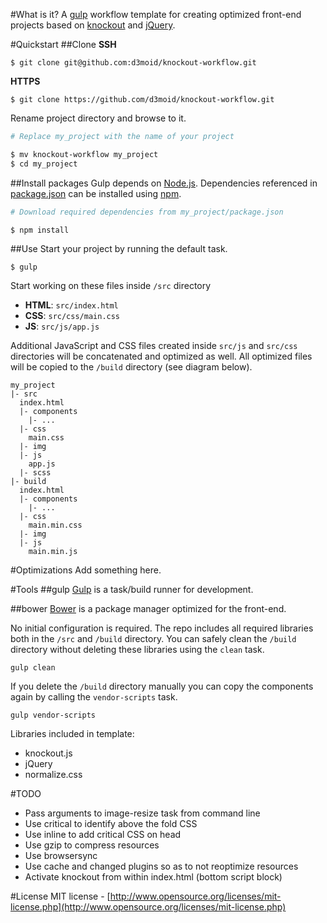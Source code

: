 #What is it?
A [gulp](https://github.com/gulpjs/gulp) workflow template for creating optimized front-end projects based on [knockout](https://github.com/knockout/knockout) and [jQuery](https://github.com/jquery/jquery). 

#Quickstart
##Clone
**SSH**
```
$ git clone git@github.com:d3moid/knockout-workflow.git
```
**HTTPS**
```
$ git clone https://github.com/d3moid/knockout-workflow.git
```
Rename project directory and browse to it.
```sh
# Replace my_project with the name of your project

$ mv knockout-workflow my_project
$ cd my_project
```
##Install packages
Gulp depends on [Node.js](www.nodejs.org). Dependencies  referenced in [package.json](https://github.com/d3moid/knockout-workflow/blob/master/package.json) can be installed using [npm](www.npmjs.org).
```sh
# Download required dependencies from my_project/package.json

$ npm install
```
##Use
Start your project by running the default task. 
```
$ gulp
```

Start working on these files inside `/src` directory
- **HTML**: `src/index.html`
- **CSS**: `src/css/main.css`
- **JS**: `src/js/app.js` 

Additional JavaScript and CSS files created inside `src/js` and `src/css` directories will be concatenated and optimized as well. All optimized files will be copied to the `/build` directory (see diagram below).
```
my_project
|- src
  index.html
  |- components
    |- ...
  |- css
    main.css
  |- img
  |- js
    app.js
  |- scss
|- build
  index.html
  |- components
    |- ...
  |- css
    main.min.css
  |- img
  |- js
    main.min.js
```
#Optimizations
Add something here.

#Tools
##gulp
[Gulp](https://github.com/gulpjs/gulp) is a task/build runner for development. 

##bower
[Bower](https://github.com/bower/bower) is a package manager optimized for the front-end. 

No initial configuration is required. The repo includes all required libraries both in the `/src` and `/build` directory. You can safely clean the `/build` directory without deleting these libraries using the `clean` task. 
```
gulp clean
```
If you delete the `/build` directory manually you can copy the components again by calling the `vendor-scripts` task.
```
gulp vendor-scripts
```
Libraries included in template:
- knockout.js
- jQuery
- normalize.css

#TODO
- Pass arguments to image-resize task from command line
- Use critical to identify above the fold CSS
- Use inline to add critical CSS on head
- Use gzip to compress resources
- Use browsersync
- Use cache and changed plugins so as to not reoptimize resources
- Activate knockout from within index.html (bottom script block)

#License
MIT license - [http://www.opensource.org/licenses/mit-license.php](http://www.opensource.org/licenses/mit-license.php)
